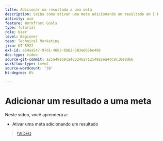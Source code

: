 ```yaml
---
title: Adicionar um resultado a uma meta
description: Saiba como ativar uma meta adicionando um resultado em [!DNL Workfront Goals].
activity: use
feature: Workfront Goals
type: Tutorial
role: User
level: Beginner
team: Technical Marketing
jira: KT-8922
exl-id: e54aa547-97d1-4603-bb63-503e605be408
doc-type: video
source-git-commit: a25a49e59ca483246271214886ea4dc9c10e8d66
workflow-type: tm+mt
source-wordcount: '38'
ht-degree: 0%

---
```


# Adicionar um resultado a uma meta

Neste vídeo, você aprenderá a:

* Ativar uma meta adicionando um resultado

>[!VIDEO](https://video.tv.adobe.com/v/335194/?quality=12&learn=on)

